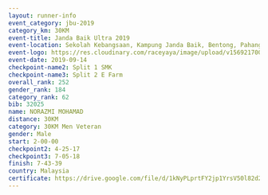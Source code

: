 ```yaml
---
layout: runner-info 
event_category: jbu-2019 
category_km: 30KM 
event-title: Janda Baik Ultra 2019 
event-location: Sekolah Kebangsaan, Kampung Janda Baik, Bentong, Pahang, Malaysia 
event-logo: https://res.cloudinary.com/raceyaya/image/upload/v1569217009/logo/janda-baik_vch1pc.jpg 
event-date: 2019-09-14 
checkpoint-name2: Split 1 SMK 
checkpoint-name3: Split 2 E Farm 
overall_rank: 252
gender_rank: 184
category_rank: 62
bib: 32025
name: NORAZMI MOHAMAD
distance: 30KM
category: 30KM Men Veteran
gender: Male
start: 2-00-00
checkpoint2: 4-25-17
checkpoint3: 7-05-18
finish: 7-43-39
country: Malaysia
certificate: https://drive.google.com/file/d/1kNyPLprtFY2jp1YrsV50l82d2aOIzIbi/view?usp=sharing
---
```

